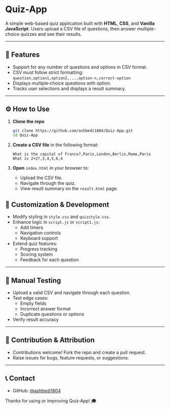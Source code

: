 # Quiz‑App

A simple web-based quiz application built with **HTML**, **CSS**, and **Vanilla JavaScript**. Users upload a CSV file of questions, then answer multiple-choice quizzes and see their results.

---

## 🚀 Features

- Support for any number of questions and options in CSV format.
- CSV must follow strict formatting:  
  `question,option1,option2,...,option‑n,correct‑option`
- Displays multiple‑choice questions with option.
- Tracks user selections and displays a result summary.

---

## ⚙️ How to Use

1. **Clone the repo**
   ```bash
   git clone https://github.com/ashbedi1804/Quiz-App.git
   cd Quiz-App
   ```

2. **Create a CSV file** in the following format:
   ```
   What is the capital of France?,Paris,London,Berlin,Rome,Paris
   What is 2+2?,3,4,5,6,4
   ```

3. **Open** `index.html` in your browser to:
   - Upload the CSV file.
   - Navigate through the quiz.
   - View result summary on the `result.html` page.


## 🔧 Customization & Development

- Modify styling in `style.css` and `quizstyle.css`.
- Enhance logic in `script.js` or `script1.js`:
  - Add timers
  - Navigation controls
  - Keyboard support
- Extend quiz features:
  - Progress tracking
  - Scoring system
  - Feedback for each question

---

## 🧪 Manual Testing

- Upload a valid CSV and navigate through each question.
- Test edge cases:
  - Empty fields
  - Incorrect answer format
  - Duplicate questions or options
- Verify result accuracy

---

## 📝 Contribution & Attribution

- Contributions welcome! Fork the repo and create a pull request.
- Raise issues for bugs, feature requests, or suggestions.

---

## 📞 Contact

- GitHub: [@ashbedi1804](https://github.com/ashbedi1804)

Thanks for using or improving Quiz‑App! 🎓
